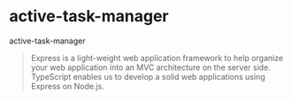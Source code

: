 # active-task-manager
active-task-manager

<p><blockquote>Express is a light-weight web application framework to help organize your web application into an MVC architecture on the server side. TypeScript enables us to develop a solid web applications using Express on Node.js.</blockquote></p>




